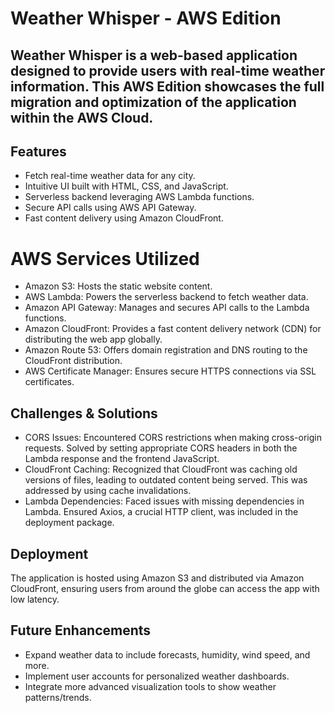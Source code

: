 # Weather Whisper - AWS Edition

## Weather Whisper is a web-based application designed to provide users with real-time weather information. This AWS Edition showcases the full migration and optimization of the application within the AWS Cloud.

## Features

- Fetch real-time weather data for any city.
- Intuitive UI built with HTML, CSS, and JavaScript.
- Serverless backend leveraging AWS Lambda functions.
- Secure API calls using AWS API Gateway.
- Fast content delivery using Amazon CloudFront.

# AWS Services Utilized

- Amazon S3: Hosts the static website content.
- AWS Lambda: Powers the serverless backend to fetch weather data.
- Amazon API Gateway: Manages and secures API calls to the Lambda functions.
- Amazon CloudFront: Provides a fast content delivery network (CDN) for distributing the web app globally.
- Amazon Route 53: Offers domain registration and DNS routing to the CloudFront distribution.
- AWS Certificate Manager: Ensures secure HTTPS connections via SSL certificates.

## Challenges & Solutions

- CORS Issues: Encountered CORS restrictions when making cross-origin requests. Solved by setting appropriate CORS headers in both the Lambda response and the frontend JavaScript.
- CloudFront Caching: Recognized that CloudFront was caching old versions of files, leading to outdated content being served. This was addressed by using cache invalidations.
- Lambda Dependencies: Faced issues with missing dependencies in Lambda. Ensured Axios, a crucial HTTP client, was included in the deployment package.

## Deployment

The application is hosted using Amazon S3 and distributed via Amazon CloudFront, ensuring users from around the globe can access the app with low latency.

## Future Enhancements
- Expand weather data to include forecasts, humidity, wind speed, and more.
- Implement user accounts for personalized weather dashboards.
- Integrate more advanced visualization tools to show weather patterns/trends.
